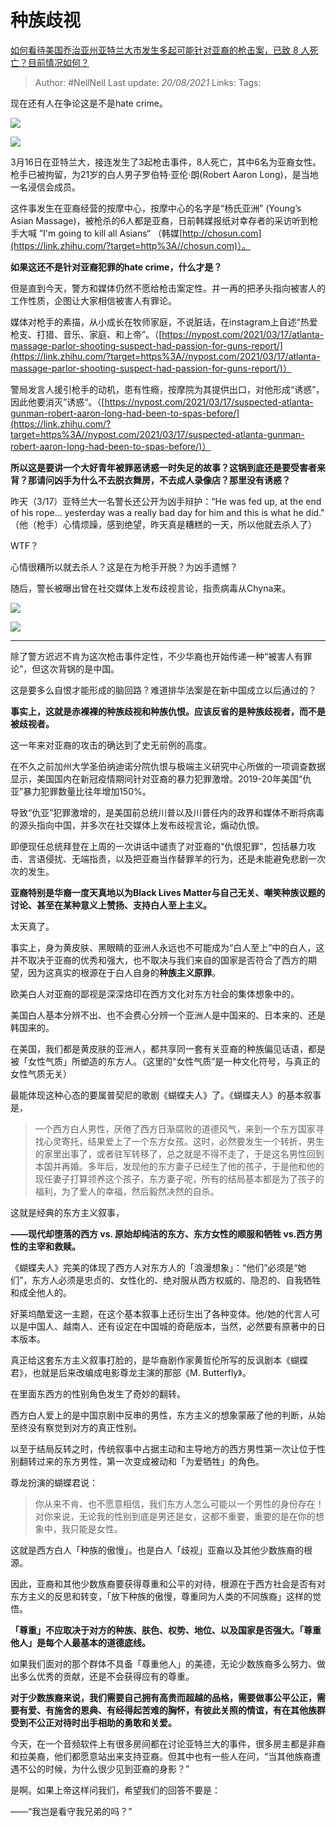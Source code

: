 # 种族歧视
[如何看待美国乔治亚州亚特兰大市发生多起可能针对亚裔的枪击案，已致 8 人死亡？目前情况如何？](https://www.zhihu.com/question/449764833/answer/1787675934)

> Author: #NellNell
Last update: *20/08/2021*
Links:
Tags:

现在还有人在争论这是不是hate crime。

![](https://pic3.zhimg.com/50/v2-bac41d5f7c9732d0552264ca99e9c831_720w.jpg?source=c8b7c179)

![](https://pic3.zhimg.com/80/v2-bac41d5f7c9732d0552264ca99e9c831_720w.jpg?source=c8b7c179)

3月16日在亚特兰大，接连发生了3起枪击事件，8人死亡，其中6名为亚裔女性。枪手已被拘留，为21岁的白人男子罗伯特·亚伦·朗(Robert Aaron Long)，是当地一名浸信会成员。

这件事发生在亚裔经营的按摩中心，按摩中心的名字是“杨氏亚洲” (Young’s Asian Massage)，被枪杀的6人都是亚裔，日前韩媒报纸对幸存者的采访听到枪手大喊 ”I'm going to kill all Asians“ （韩媒[http://chosun.com](https://link.zhihu.com/?target=http%3A//chosun.com)）。

**如果这还不是针对亚裔犯罪的hate crime，什么才是？**

但是直到今天，警方和媒体仍然不愿给枪击案定性。并一再的把矛头指向被害人的工作性质，企图让大家相信被害人有罪论。

媒体对枪手的素描，从小成长在牧师家庭，不说脏话，在instagram上自述“热爱枪支、打猎、音乐、家庭、和上帝”。（[https://nypost.com/2021/03/17/atlanta-massage-parlor-shooting-suspect-had-passion-for-guns-report/](https://link.zhihu.com/?target=https%3A//nypost.com/2021/03/17/atlanta-massage-parlor-shooting-suspect-had-passion-for-guns-report/)）

警局发言人援引枪手的动机，患有性瘾，按摩院为其提供出口，对他形成“诱惑”，因此他要消灭”诱惑“。（[https://nypost.com/2021/03/17/suspected-atlanta-gunman-robert-aaron-long-had-been-to-spas-before/](https://link.zhihu.com/?target=https%3A//nypost.com/2021/03/17/suspected-atlanta-gunman-robert-aaron-long-had-been-to-spas-before/)）

**所以这是要讲一个大好青年被罪恶诱惑一时失足的故事？这锅到底还是要受害者来背？那请问凶手为什么不去脱衣舞房，不去成人录像店？那里没有诱惑？**

昨天（3/17）亚特兰大一名警长还公开为凶手辩护：“He was fed up, at the end of his rope... yesterday was a really bad day for him and this is what he did." （他（枪手）心情烦躁，感到绝望，昨天真是糟糕的一天，所以他就去杀人了）

WTF？

心情很糟所以就去杀人？这是在为枪手开脱？为凶手遗憾？

随后，警长被曝出曾在社交媒体上发布歧视言论，指责病毒从Chyna来。

![](https://pic1.zhimg.com/50/v2-1014503f43ea503c8f209d1b2f19f3fc_720w.jpg?source=c8b7c179)

![](https://pic1.zhimg.com/80/v2-1014503f43ea503c8f209d1b2f19f3fc_720w.jpg?source=c8b7c179)

---

除了警方迟迟不肯为这次枪击事件定性，不少华裔也开始传递一种“被害人有罪论”，但这次背锅的是中国。

这是要多么自恨才能形成的脑回路？难道排华法案是在新中国成立以后通过的？

**事实上，这就是赤裸裸的种族歧视和种族仇恨。应该反省的是种族歧视者，而不是被歧视者。**

这一年来对亚裔的攻击的确达到了史无前例的高度。

在不久之前加州大学圣伯纳迪诺分院仇恨与极端主义研究中心所做的一项调查数据显示，美国国内在新冠疫情期间针对亚裔的暴力犯罪激增。2019-20年美国“仇亚”暴力犯罪数量比往年增加150%。

导致“仇亚”犯罪激增的，是美国前总统川普以及川普任内的政界和媒体不断将病毒的源头指向中国，并多次在社交媒体上发布歧视言论，煽动仇恨。

即便现任总统拜登在上周的一次讲话中谴责了对亚裔的“仇恨犯罪”，包括暴力攻击、言语侵扰、无端指责，以及把亚裔当作替罪羊的行为，还是未能避免悲剧一次次的发生。

**亚裔特别是华裔一度天真地以为Black Lives Matter与自己无关、嘲笑种族议题的讨论、甚至在某种意义上赞扬、支持白人至上主义。**

太天真了。

事实上，身为黄皮肤、黑眼睛的亚洲人永远也不可能成为“白人至上”中的白人，这并不取决于亚裔的优秀和强大，也不取决与我们来自的国家是否符合了西方的期望，因为这真实的根源在于白人自身的**种族主义原罪**。

欧美白人对亚裔的鄙视是深深烙印在西方文化对东方社会的集体想象中的。

美国白人基本分辨不出、也不会费心分辨一个亚洲人是中国来的、日本来的、还是韩国来的。

在美国，我们都是黄皮肤的亚洲人，都共享同一套有关亚裔的种族偏见话语，都是被「女性气质」所塑造的东方人。（这里的“女性气质”是一种文化符号，与真正的女性气质无关）

最能体现这种心态的要属普契尼的歌剧《蝴蝶夫人》了。《蝴蝶夫人》的基本叙事是，

> 一个西方白人男性，厌倦了西方日渐腐败的道德风气，来到一个东方国家寻找心灵寄托，结果爱上了一个东方女孩。这时，必然要发生一个转折，男生的家里出事了，或者驻军转移了，总之就是不得不走了，于是这名男性回到本国并再婚。多年后，发现他的东方妻子已经生了他的孩子，于是他和他的现任妻子打算领养这个孩子，东方妻子呢，所有的结局基本都是为了孩子的福利，为了爱人的幸福，然后毅然决然的自杀。

这就是经典的东方主义叙事，

**——现代却堕落的西方 vs. 原始却纯洁的东方、东方女性的顺服和牺牲 vs.西方男性的主宰和救赎。**

《蝴蝶夫人》完美的体现了西方人对东方人的「浪漫想象」：“他们”必须是“她们”，东方人必须是忠贞的、女性化的、绝对服从西方权威的、隐忍的、自我牺牲和成全他人的。

好莱坞酷爱这一主题，在这个基本叙事上还衍生出了各种变体。他/她的代言人可以是中国人、越南人、还有设定在中国城的奇葩版本，当然，必然要有原著中的日本版本。

真正给这套东方主义叙事打脸的，是华裔剧作家黄哲伦所写的反讽剧本《蝴蝶君》，也就是后来改编成电影尊龙主演的那部《M. Butterfly》。

在里面东西方的性别角色发生了奇妙的翻转。

西方白人爱上的是中国京剧中反串的男性，东方主义的想象蒙蔽了他的判断，从始至终没有察觉到对方的真正性别。

以至于结局反转之时，传统叙事中占据主动和主导地方的西方男性第一次让位于性别翻转过来的东方男性，第一次变成被动和「为爱牺牲」的角色。

尊龙扮演的蝴蝶君说：

> 你从来不肯、也不愿意相信，我们东方人怎么可能以一个男性的身份存在！对你来说，无论我的性别到底是男还是女，这都不重要，重要的是在你的想象中，我只能是女性。

这就是西方白人「种族的傲慢」。也是白人「歧视」亚裔以及其他少数族裔的根源。

因此，亚裔和其他少数族裔要获得尊重和公平的对待，根源在于西方社会是否有对东方主义的反思和转变，「放下种族的傲慢，尊重同为人类的不同族裔」这样的觉悟。

**「尊重」不应取决于对方的种族、肤色、权势、地位、以及国家是否强大。「尊重他人」是每个人最基本的道德底线。**

如果我们面对的那个群体不具备「尊重他人」的美德，无论少数族裔多么努力、做出多么优秀的贡献，还是不会获得应有的尊重。

**对于少数族裔来说，我们需要自己拥有高贵而超越的品格，需要做事公平公正，需要有爱、有施舍的恩典、有经得起苦难的胸怀，有彼此关照的情谊，有在其他族群受到不公正对待时出手相助的勇敢和关爱。**

今天，在一个音频软件上有很多房间都在讨论亚特兰大的事件，很多房主都是非裔和拉美裔，他们都愿意站出来支持亚裔。但其中也有一些人在问，“当其他族裔遭遇不公的时候，为什么很少见到亚裔的身影？”

是啊。如果上帝这样问我们，希望我们的回答不要是：

——“我岂是看守我兄弟的吗？”

